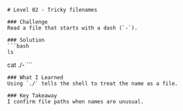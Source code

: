     # Level 02 - Tricky filenames

    ### Challenge
    Read a file that starts with a dash (`-`).

    ### Solution
    ```bash
    ls
cat ./-
    ```

    ### What I Learned
    Using `./` tells the shell to treat the name as a file.

    ### Key Takeaway
    I confirm file paths when names are unusual.
